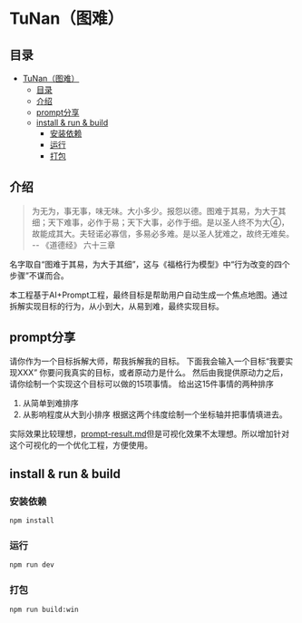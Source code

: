 # TuNan（图难）

## 目录

- [TuNan（图难）](#tunan图难)
  - [目录](#目录)
  - [介绍](#介绍)
  - [prompt分享](#prompt分享)
  - [install \& run \& build](#install--run--build)
    - [安装依赖](#安装依赖)
    - [运行](#运行)
    - [打包](#打包)

## 介绍

> 为无为，事无事，味无味。大小多少。报怨以德。图难于其易，为大于其细；天下难事，必作于易；天下大事，必作于细。是以圣人终不为大④，故能成其大。夫轻诺必寡信，多易必多难。是以圣人犹难之，故终无难矣。 -- 《道德经》 六十三章

名字取自“图难于其易，为大于其细”，这与《福格行为模型》中“行为改变的四个步骤”不谋而合。

本工程基于AI+Prompt工程，最终目标是帮助用户自动生成一个焦点地图。通过拆解实现目标的行为，从小到大，从易到难，最终实现目标。

## prompt分享

请你作为一个目标拆解大师，帮我拆解我的目标。
下面我会输入一个目标“我要实现XXX”
你要问我真实的目标，或者原动力是什么。
然后由我提供原动力之后，请你绘制一个实现这个目标可以做的15项事情。
给出这15件事情的两种排序
1. 从简单到难排序
2. 从影响程度从大到小排序
根据这两个纬度绘制一个坐标轴并把事情填进去。

实际效果比较理想，[prompt-result.md](/doc/prompt-result.md)但是可视化效果不太理想。所以增加针对这个可视化的一个优化工程，方便使用。

## install & run & build

### 安装依赖

```bash
npm install
```

### 运行

```bash
npm run dev
```

### 打包

```bash
npm run build:win
```
